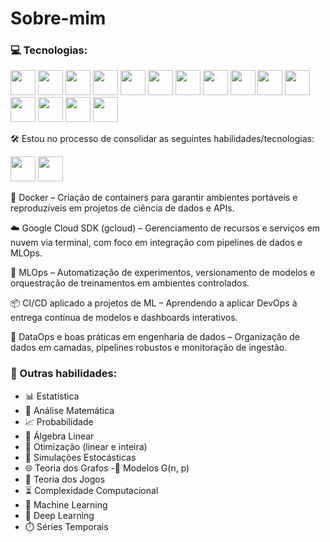 # Sobre-mim
### 💻 Tecnologias:

<p align="left">
  

<p align="left">
  <!-- Python -->
  <img src="https://cdn.jsdelivr.net/gh/devicons/devicon/icons/python/python-original.svg" width="40"/>

  <!-- Jupyter Notebook -->
  <img src="https://cdn.jsdelivr.net/gh/devicons/devicon/icons/jupyter/jupyter-original.svg" width="40"/>

  <!-- VSCode -->
  <img src="https://cdn.jsdelivr.net/gh/devicons/devicon/icons/vscode/vscode-original.svg" width="40"/>

  <!-- GitHub -->
  <img src="https://cdn.jsdelivr.net/gh/devicons/devicon/icons/github/github-original.svg" width="40"/>

  <!-- PostgreSQL -->
  <img src="https://cdn.jsdelivr.net/gh/devicons/devicon/icons/postgresql/postgresql-original.svg" width="40"/>

  <!-- SQL Server -->
  <img src="https://img.icons8.com/color/48/microsoft-sql-server.png" width="40"/>

  <!-- SQL genérico -->
  <img src="https://img.icons8.com/ios-filled/50/000000/sql.png" width="40"/>

  <!-- Power BI -->
  <img src="https://img.icons8.com/color/48/power-bi.png" width="40"/>

  <!-- PyTorch -->
  <img src="https://cdn.jsdelivr.net/gh/devicons/devicon/icons/pytorch/pytorch-original.svg" width="40"/>

  <!-- Keras -->
  <img src="https://cdn.jsdelivr.net/gh/devicons/devicon/icons/keras/keras-original.svg" width="40"/>

  <!-- AWS -->
  <img src="https://cdn.jsdelivr.net/gh/devicons/devicon/icons/amazonwebservices/amazonwebservices-original.svg" width="40"/>

  <!-- Bash / Shell -->
  <img src="https://cdn.jsdelivr.net/gh/devicons/devicon/icons/bash/bash-original.svg" width="40"/>

  <!-- Flask -->
  <img src="https://cdn.jsdelivr.net/gh/devicons/devicon/icons/flask/flask-original.svg" width="40"/>

  <!-- R -->
  <img src="https://cdn.jsdelivr.net/gh/devicons/devicon/icons/r/r-original.svg" width="40"/>

  <!-- AWS (via Icons8) -->
 <img src="https://img.icons8.com/color/48/amazon-web-services.png" width="40"/>
</p>


🛠️ Estou no processo de consolidar as seguintes habilidades/tecnologias:
<p align="left"> <!-- Docker --> <img src="https://cdn.jsdelivr.net/gh/devicons/devicon/icons/docker/docker-original.svg" width="40"/> <!-- Google Cloud SDK --> <img src="https://cdn.jsdelivr.net/gh/devicons/devicon/icons/googlecloud/googlecloud-original.svg" width="40"/> </p>

🐳 Docker – Criação de containers para garantir ambientes portáveis e reproduzíveis em projetos de ciência de dados e APIs.

☁️ Google Cloud SDK (gcloud) – Gerenciamento de recursos e serviços em nuvem via terminal, com foco em integração com pipelines de dados e MLOps.

🧪 MLOps – Automatização de experimentos, versionamento de modelos e orquestração de treinamentos em ambientes controlados.

📦 CI/CD aplicado a projetos de ML – Aprendendo a aplicar DevOps à entrega contínua de modelos e dashboards interativos.

📁 DataOps e boas práticas em engenharia de dados – Organização de dados em camadas, pipelines robustos e monitoração de ingestão.

### 🧠 Outras habilidades:

- 📊 Estatística
- 📐 Análise Matemática
- 📈 Probabilidade
- 🔢 Álgebra Linear
- 🧮 Otimização (linear e inteira)
- 🧪 Simulações Estocásticas
- 🌐 Teoria dos Grafos
-📎 Modelos G(n, p)
- 🎲 Teoria dos Jogos
- ⏳ Complexidade Computacional
- 🧠 Machine Learning
- 🧬 Deep Learning
- ⏱️ Séries Temporais




